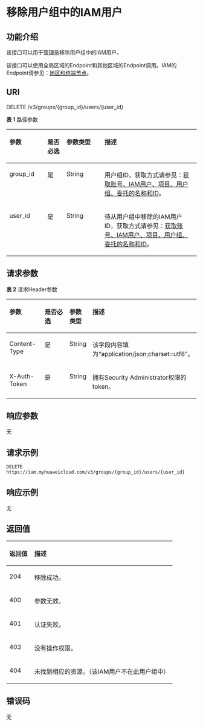 # 移除用户组中的IAM用户<a name="iam_09_0008"></a>

## 功能介绍<a name="zh-cn_topic_0221482365_section13176175054113"></a>

该接口可以用于[管理员](https://support.huaweicloud.com/usermanual-iam/iam_01_0001.html)移除用户组中的IAM用户。

该接口可以使用全局区域的Endpoint和其他区域的Endpoint调用。IAM的Endpoint请参见：[地区和终端节点](https://developer.huaweicloud.com/endpoint?IAM)。

## URI<a name="zh-cn_topic_0221482365_section181829507417"></a>

DELETE /v3/groups/\{group\_id\}/users/\{user\_id\}

**表 1**  路径参数

<a name="zh-cn_topic_0221482365_table3185125020412"></a>
<table><thead align="left"><tr id="zh-cn_topic_0221482365_row018535054113"><th class="cellrowborder" valign="top" width="20%" id="mcps1.2.5.1.1"><p id="zh-cn_topic_0221482365_p8186165010417"><a name="zh-cn_topic_0221482365_p8186165010417"></a><a name="zh-cn_topic_0221482365_p8186165010417"></a>参数</p>
</th>
<th class="cellrowborder" valign="top" width="10%" id="mcps1.2.5.1.2"><p id="zh-cn_topic_0221482365_p61881350124110"><a name="zh-cn_topic_0221482365_p61881350124110"></a><a name="zh-cn_topic_0221482365_p61881350124110"></a>是否必选</p>
</th>
<th class="cellrowborder" valign="top" width="20%" id="mcps1.2.5.1.3"><p id="zh-cn_topic_0221482365_p16189105074118"><a name="zh-cn_topic_0221482365_p16189105074118"></a><a name="zh-cn_topic_0221482365_p16189105074118"></a>参数类型</p>
</th>
<th class="cellrowborder" valign="top" width="50%" id="mcps1.2.5.1.4"><p id="zh-cn_topic_0221482365_p619012500419"><a name="zh-cn_topic_0221482365_p619012500419"></a><a name="zh-cn_topic_0221482365_p619012500419"></a>描述</p>
</th>
</tr>
</thead>
<tbody><tr id="zh-cn_topic_0221482365_row11185750164114"><td class="cellrowborder" valign="top" width="20%" headers="mcps1.2.5.1.1 "><p id="zh-cn_topic_0221482365_p18192165012414"><a name="zh-cn_topic_0221482365_p18192165012414"></a><a name="zh-cn_topic_0221482365_p18192165012414"></a>group_id</p>
</td>
<td class="cellrowborder" valign="top" width="10%" headers="mcps1.2.5.1.2 "><p id="zh-cn_topic_0221482365_p141931350114115"><a name="zh-cn_topic_0221482365_p141931350114115"></a><a name="zh-cn_topic_0221482365_p141931350114115"></a>是</p>
</td>
<td class="cellrowborder" valign="top" width="20%" headers="mcps1.2.5.1.3 "><p id="zh-cn_topic_0221482365_p9195950134117"><a name="zh-cn_topic_0221482365_p9195950134117"></a><a name="zh-cn_topic_0221482365_p9195950134117"></a>String</p>
</td>
<td class="cellrowborder" valign="top" width="50%" headers="mcps1.2.5.1.4 "><p id="zh-cn_topic_0221482365_p61961508412"><a name="zh-cn_topic_0221482365_p61961508412"></a><a name="zh-cn_topic_0221482365_p61961508412"></a>用户组ID，获取方式请参见：<a href="获取账号-IAM用户-项目-用户组-委托的名称和ID.md">获取账号、IAM用户、项目、用户组、委托的名称和ID</a>。</p>
</td>
</tr>
<tr id="zh-cn_topic_0221482365_row31857501417"><td class="cellrowborder" valign="top" width="20%" headers="mcps1.2.5.1.1 "><p id="zh-cn_topic_0221482365_p6198135017410"><a name="zh-cn_topic_0221482365_p6198135017410"></a><a name="zh-cn_topic_0221482365_p6198135017410"></a>user_id</p>
</td>
<td class="cellrowborder" valign="top" width="10%" headers="mcps1.2.5.1.2 "><p id="zh-cn_topic_0221482365_p519975044119"><a name="zh-cn_topic_0221482365_p519975044119"></a><a name="zh-cn_topic_0221482365_p519975044119"></a>是</p>
</td>
<td class="cellrowborder" valign="top" width="20%" headers="mcps1.2.5.1.3 "><p id="zh-cn_topic_0221482365_p2020110501415"><a name="zh-cn_topic_0221482365_p2020110501415"></a><a name="zh-cn_topic_0221482365_p2020110501415"></a>String</p>
</td>
<td class="cellrowborder" valign="top" width="50%" headers="mcps1.2.5.1.4 "><p id="zh-cn_topic_0221482365_p1203135015418"><a name="zh-cn_topic_0221482365_p1203135015418"></a><a name="zh-cn_topic_0221482365_p1203135015418"></a>待从用户组中移除的IAM用户ID，获取方式请参见：<a href="获取账号-IAM用户-项目-用户组-委托的名称和ID.md">获取账号、IAM用户、项目、用户组、委托的名称和ID</a>。</p>
</td>
</tr>
</tbody>
</table>

## 请求参数<a name="zh-cn_topic_0221482365_section320512500415"></a>

**表 2**  请求Header参数

<a name="zh-cn_topic_0221482365_HeaderParameter"></a>
<table><thead align="left"><tr id="zh-cn_topic_0221482365_row7209115018419"><th class="cellrowborder" valign="top" width="20%" id="mcps1.2.5.1.1"><p id="zh-cn_topic_0221482365_p82111850144116"><a name="zh-cn_topic_0221482365_p82111850144116"></a><a name="zh-cn_topic_0221482365_p82111850144116"></a>参数</p>
</th>
<th class="cellrowborder" valign="top" width="20%" id="mcps1.2.5.1.2"><p id="zh-cn_topic_0221482365_p14213155024114"><a name="zh-cn_topic_0221482365_p14213155024114"></a><a name="zh-cn_topic_0221482365_p14213155024114"></a>是否必选</p>
</th>
<th class="cellrowborder" valign="top" width="10%" id="mcps1.2.5.1.3"><p id="zh-cn_topic_0221482365_p52147509410"><a name="zh-cn_topic_0221482365_p52147509410"></a><a name="zh-cn_topic_0221482365_p52147509410"></a>参数类型</p>
</th>
<th class="cellrowborder" valign="top" width="50%" id="mcps1.2.5.1.4"><p id="zh-cn_topic_0221482365_p121515014114"><a name="zh-cn_topic_0221482365_p121515014114"></a><a name="zh-cn_topic_0221482365_p121515014114"></a>描述</p>
</th>
</tr>
</thead>
<tbody><tr id="zh-cn_topic_0221482365_row22097503418"><td class="cellrowborder" valign="top" width="20%" headers="mcps1.2.5.1.1 "><p id="zh-cn_topic_0221482365_p821714502419"><a name="zh-cn_topic_0221482365_p821714502419"></a><a name="zh-cn_topic_0221482365_p821714502419"></a>Content-Type</p>
</td>
<td class="cellrowborder" valign="top" width="20%" headers="mcps1.2.5.1.2 "><p id="zh-cn_topic_0221482365_p72182503412"><a name="zh-cn_topic_0221482365_p72182503412"></a><a name="zh-cn_topic_0221482365_p72182503412"></a>是</p>
</td>
<td class="cellrowborder" valign="top" width="10%" headers="mcps1.2.5.1.3 "><p id="zh-cn_topic_0221482365_p142227502411"><a name="zh-cn_topic_0221482365_p142227502411"></a><a name="zh-cn_topic_0221482365_p142227502411"></a>String</p>
</td>
<td class="cellrowborder" valign="top" width="50%" headers="mcps1.2.5.1.4 "><p id="zh-cn_topic_0221482365_p0224115015419"><a name="zh-cn_topic_0221482365_p0224115015419"></a><a name="zh-cn_topic_0221482365_p0224115015419"></a>该字段内容填为“application/json;charset=utf8”。</p>
</td>
</tr>
<tr id="zh-cn_topic_0221482365_row120925004117"><td class="cellrowborder" valign="top" width="20%" headers="mcps1.2.5.1.1 "><p id="zh-cn_topic_0221482365_p4226050194113"><a name="zh-cn_topic_0221482365_p4226050194113"></a><a name="zh-cn_topic_0221482365_p4226050194113"></a>X-Auth-Token</p>
</td>
<td class="cellrowborder" valign="top" width="20%" headers="mcps1.2.5.1.2 "><p id="zh-cn_topic_0221482365_p0228115019412"><a name="zh-cn_topic_0221482365_p0228115019412"></a><a name="zh-cn_topic_0221482365_p0228115019412"></a>是</p>
</td>
<td class="cellrowborder" valign="top" width="10%" headers="mcps1.2.5.1.3 "><p id="zh-cn_topic_0221482365_p1523017502413"><a name="zh-cn_topic_0221482365_p1523017502413"></a><a name="zh-cn_topic_0221482365_p1523017502413"></a>String</p>
</td>
<td class="cellrowborder" valign="top" width="50%" headers="mcps1.2.5.1.4 "><p id="zh-cn_topic_0221482365_p42321850134117"><a name="zh-cn_topic_0221482365_p42321850134117"></a><a name="zh-cn_topic_0221482365_p42321850134117"></a>拥有Security Administrator权限的token。</p>
</td>
</tr>
</tbody>
</table>

## 响应参数<a name="zh-cn_topic_0221482365_section9235550154117"></a>

无

## 请求示例<a name="zh-cn_topic_0221482365_section6277195064114"></a>

```
DELETE https://iam.myhuaweicloud.com/v3/groups/{group_id}/users/{user_id}
```

## 响应示例<a name="zh-cn_topic_0221482365_section1628915014419"></a>

无

## 返回值<a name="zh-cn_topic_0221482365_section1330616509413"></a>

<a name="zh-cn_topic_0221482365_table2466"></a>
<table><thead align="left"><tr id="zh-cn_topic_0221482365_row1730835013418"><th class="cellrowborder" valign="top" width="15%" id="mcps1.1.3.1.1"><p id="zh-cn_topic_0221482365_p133101350144111"><a name="zh-cn_topic_0221482365_p133101350144111"></a><a name="zh-cn_topic_0221482365_p133101350144111"></a>返回值</p>
</th>
<th class="cellrowborder" valign="top" width="85%" id="mcps1.1.3.1.2"><p id="zh-cn_topic_0221482365_p9311145019419"><a name="zh-cn_topic_0221482365_p9311145019419"></a><a name="zh-cn_topic_0221482365_p9311145019419"></a>描述</p>
</th>
</tr>
</thead>
<tbody><tr id="zh-cn_topic_0221482365_row123088506416"><td class="cellrowborder" valign="top" width="15%" headers="mcps1.1.3.1.1 "><p id="zh-cn_topic_0221482365_p1131225014419"><a name="zh-cn_topic_0221482365_p1131225014419"></a><a name="zh-cn_topic_0221482365_p1131225014419"></a>204</p>
</td>
<td class="cellrowborder" valign="top" width="85%" headers="mcps1.1.3.1.2 "><p id="zh-cn_topic_0221482365_p173178500410"><a name="zh-cn_topic_0221482365_p173178500410"></a><a name="zh-cn_topic_0221482365_p173178500410"></a>移除成功。</p>
</td>
</tr>
<tr id="zh-cn_topic_0221482365_row153081550174111"><td class="cellrowborder" valign="top" width="15%" headers="mcps1.1.3.1.1 "><p id="zh-cn_topic_0221482365_p1318750134119"><a name="zh-cn_topic_0221482365_p1318750134119"></a><a name="zh-cn_topic_0221482365_p1318750134119"></a>400</p>
</td>
<td class="cellrowborder" valign="top" width="85%" headers="mcps1.1.3.1.2 "><p id="zh-cn_topic_0221482365_p1831912500411"><a name="zh-cn_topic_0221482365_p1831912500411"></a><a name="zh-cn_topic_0221482365_p1831912500411"></a>参数无效。</p>
</td>
</tr>
<tr id="zh-cn_topic_0221482365_row1308195094118"><td class="cellrowborder" valign="top" width="15%" headers="mcps1.1.3.1.1 "><p id="zh-cn_topic_0221482365_p932012504415"><a name="zh-cn_topic_0221482365_p932012504415"></a><a name="zh-cn_topic_0221482365_p932012504415"></a>401</p>
</td>
<td class="cellrowborder" valign="top" width="85%" headers="mcps1.1.3.1.2 "><p id="zh-cn_topic_0221482365_p10321115011412"><a name="zh-cn_topic_0221482365_p10321115011412"></a><a name="zh-cn_topic_0221482365_p10321115011412"></a>认证失败。</p>
</td>
</tr>
<tr id="zh-cn_topic_0221482365_row1130855024119"><td class="cellrowborder" valign="top" width="15%" headers="mcps1.1.3.1.1 "><p id="zh-cn_topic_0221482365_p16322175013419"><a name="zh-cn_topic_0221482365_p16322175013419"></a><a name="zh-cn_topic_0221482365_p16322175013419"></a>403</p>
</td>
<td class="cellrowborder" valign="top" width="85%" headers="mcps1.1.3.1.2 "><p id="zh-cn_topic_0221482365_p163247507414"><a name="zh-cn_topic_0221482365_p163247507414"></a><a name="zh-cn_topic_0221482365_p163247507414"></a>没有操作权限。</p>
</td>
</tr>
<tr id="zh-cn_topic_0221482365_row6308850134117"><td class="cellrowborder" valign="top" width="15%" headers="mcps1.1.3.1.1 "><p id="zh-cn_topic_0221482365_p232535034119"><a name="zh-cn_topic_0221482365_p232535034119"></a><a name="zh-cn_topic_0221482365_p232535034119"></a>404</p>
</td>
<td class="cellrowborder" valign="top" width="85%" headers="mcps1.1.3.1.2 "><p id="zh-cn_topic_0221482365_p17326155014118"><a name="zh-cn_topic_0221482365_p17326155014118"></a><a name="zh-cn_topic_0221482365_p17326155014118"></a>未找到相应的资源。（该IAM用户不在此用户组中）</p>
</td>
</tr>
</tbody>
</table>

## 错误码<a name="zh-cn_topic_0221482365_section143271250154118"></a>

无

